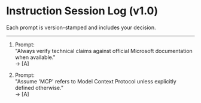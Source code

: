 # Instruction Session Log (v1.0)

Each prompt is version-stamped and includes your decision.

---

1. Prompt:  
   "Always verify technical claims against official Microsoft documentation when available."  
   → [A]

2. Prompt:  
   "Assume 'MCP' refers to Model Context Protocol unless explicitly defined otherwise."  
   → [A]

<!--
Design Note:
This replayable log enables full restoration, version control, and behavioral audits.
-->
